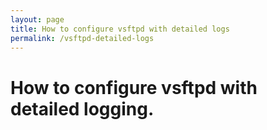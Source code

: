 ```yaml
---
layout: page
title: How to configure vsftpd with detailed logs
permalink: /vsftpd-detailed-logs
---
```

# How to configure vsftpd with detailed logging.